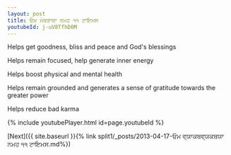 ```yaml
---
layout: post
title: ਓਮ ਮੰਥਰਾਯਾ ਨਮਹ ੧੧ ਟਾਇਮਸ
youtubeId: j-uV8TfhD0M
---
```

 
 
Helps get goodness, bliss and peace and God's blessings
 
Helps remain focused, help generate inner energy 
 
Helps boost physical and mental health 
 
Helps remain grounded and generates a sense of gratitude towards the greater power 
 
Helps reduce bad karma
 
 
 
 


{% include youtubePlayer.html id=page.youtubeId %}
 
[Next]({{ site.baseurl }}{% link  split1/_posts/2013-04-17-ਓਮ ਵ੍ਯਾਕਥਵ੍ਯਕਥਯਾ ਨਮਹ ੧੧ ਟਾਇਮਸ.md%})
 
